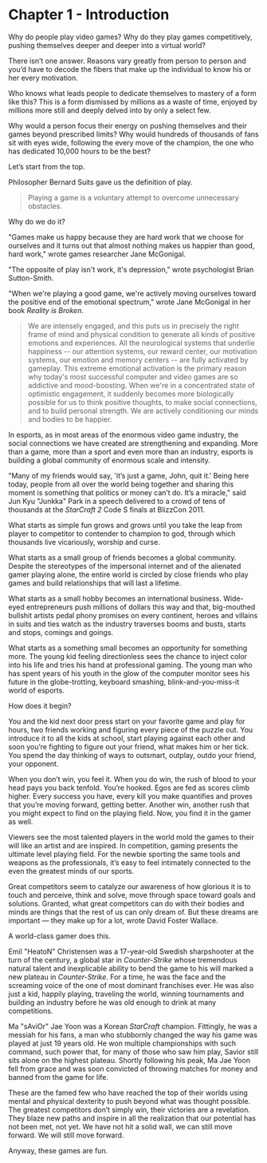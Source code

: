 # Chapter 1 - Introduction

Why do people play video games? Why do they play games competitively, pushing themselves deeper and deeper into a virtual world?

There isn’t one answer. Reasons vary greatly from person to person and you’d have to decode the fibers that make up the individual to know his or her every motivation.

Who knows what leads people to dedicate themselves to mastery of a form like this? This is a form dismissed by millions as a waste of time, enjoyed by millions more still and deeply delved into by only a select few.

Why would a person focus their energy on pushing themselves and their games beyond prescribed limits? Why would hundreds of thousands of fans sit with eyes wide, following the every move of the champion, the one who has dedicated 10,000 hours to be the best?

Let’s start from the top.

Philosopher Bernard Suits gave us the definition of play.

>Playing a game is a voluntary attempt to overcome unnecessary obstacles.

Why do we do it?

"Games make us happy because they are hard work that we choose for ourselves and it turns out that almost nothing makes us happier than good, hard work," wrote games researcher Jane McGonigal.

"The opposite of play isn't work, it's depression," wrote psychologist Brian Sutton-Smith.

"When we're playing a good game, we're actively moving ourselves toward the positive end of the emotional spectrum," wrote Jane McGonigal in her book *Reality is Broken*.

>We are intensely engaged, and this puts us in precisely the right frame of mind and physical condition to generate all kinds of positive emotions and experiences. All the neurological systems that underlie happiness -- our attention systems, our reward center, our motivation systems, our emotion and memory centers -- are fully activated by gameplay. This extreme emotional activation is the primary reason why today's most successful computer and video games are so addictive and mood-boosting. When we're in a concentrated state of optimistic engagement, it suddenly becomes more biologically possible for us to think positive thoughts, to make social connections, and to build personal strength. We are actively conditioning our minds and bodies to be happier.

In esports, as in most areas of the enormous video game industry, the social connections we have created are strengthening and expanding. More than a game, more than a sport and even more than an industry, esports is building a global community of enormous scale and intensity.

"Many of my friends would say, 'it’s just a game, John, quit it.’ Being here today, people from all over the world being together and sharing this moment is something that politics or money can’t do. It’s a miracle," said Jun Kyu "Junkka" Park in a speech delivered to a crowd of tens of thousands at the *StarCraft 2* Code S finals at BlizzCon 2011.

What starts as simple fun grows and grows until you take the leap from player to competitor to contender to champion to god, through which thousands live vicariously, worship and curse.

What starts as a small group of friends becomes a global community. Despite the stereotypes of the impersonal internet and of the alienated gamer playing alone, the entire world is circled by close friends who play games and build relationships that will last a lifetime.

What starts as a small hobby becomes an international business. Wide-eyed entrepreneurs push millions of dollars this way and that, big-mouthed bullshit artists pedal phony promises on every continent, heroes and villains in suits and ties watch as the industry traverses booms and busts, starts and stops, comings and goings.

What starts as a something small becomes an opportunity for something more. The young kid feeling directionless sees the chance to inject color into his life and tries his hand at professional gaming. The young man who has spent years of his youth in the glow of the computer monitor sees his future in the globe-trotting, keyboard smashing, blink-and-you-miss-it world of esports.

How does it begin?

You and the kid next door press start on your favorite game and play for hours, two friends working and figuring every piece of the puzzle out. You introduce it to all the kids at school, start playing against each other and soon you’re fighting to figure out your friend, what makes him or her tick. You spend the day thinking of ways to outsmart, outplay, outdo your friend, your opponent.

When you don’t win, you feel it. When you do win, the rush of blood to your head pays you back tenfold. You’re hooked. Egos are fed as scores climb higher. Every success you have, every kill you make quantifies and proves that you’re moving forward, getting better. Another win, another rush that you might expect to find on the playing field. Now, you find it in the gamer as well.

Viewers see the most talented players in the world mold the games to their will like an artist and are inspired. In competition, gaming presents the ultimate level playing field. For the newbie sporting the same tools and weapons as the professionals, it’s easy to feel intimately connected to the even the greatest minds of our sports.

Great competitors seem to catalyze our awareness of how glorious it is to touch and perceive, think and solve, move through space toward goals and solutions. Granted, what great competitors can do with their bodies and minds are things that the rest of us can only dream of. But these dreams are important — they make up for a lot, wrote David Foster Wallace.

A world-class gamer does this.

Emil "HeatoN" Christensen was a 17-year-old Swedish sharpshooter at the turn of the century, a global star in *Counter-Strike* whose tremendous natural talent and inexplicable ability to bend the game to his will marked a new plateau in *Counter-Strike*. For a time, he was the face and the screaming voice of the one of most dominant franchises ever. He was also just a kid, happily playing, traveling the world, winning tournaments and building an industry before he was old enough to drink at many competitions.

Ma "sAviOr" Jae Yoon was a Korean *StarCraft* champion. Fittingly, he was a messiah for his fans, a man who stubbornly changed the way his game was played at just 19 years old. He won multiple championships with such command, such power that, for many of those who saw him play, Savior still sits alone on the highest plateau. Shortly following his peak, Ma Jae Yoon fell from grace and was soon convicted of throwing matches for money and banned from the game for life.

These are the famed few who have reached the top of their worlds using mental and physical dexterity to push beyond what was thought possible.
The greatest competitors don’t simply win, their victories are a revelation. They blaze new paths and inspire in all the realization that our potential has not been met, not yet. We have not hit a solid wall, we can still move forward. We will still move forward.

Anyway, these games are fun.
